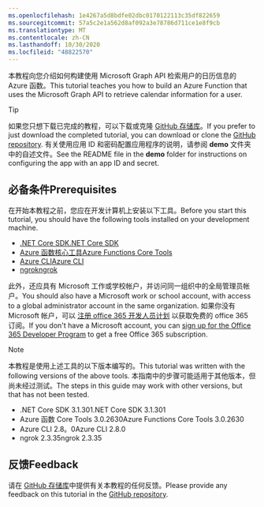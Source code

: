 ```yaml
---
ms.openlocfilehash: 1e4267a5d8bdfe02dbc0170122113c35df822659
ms.sourcegitcommit: 57a5c2e1a562d8af092a3e78786d711ce1e8f9cb
ms.translationtype: MT
ms.contentlocale: zh-CN
ms.lasthandoff: 10/30/2020
ms.locfileid: "48822570"
---
```

<!-- markdownlint-disable MD002 MD041 -->

<span data-ttu-id="7d579-101">本教程向您介绍如何构建使用 Microsoft Graph API 检索用户的日历信息的 Azure 函数。</span><span class="sxs-lookup"><span data-stu-id="7d579-101">This tutorial teaches you how to build an Azure Function that uses the Microsoft Graph API to retrieve calendar information for a user.</span></span>

> [!TIP]
> <span data-ttu-id="7d579-102">如果您只想下载已完成的教程，可以下载或克隆 [GitHub 存储库](https://github.com/microsoftgraph/msgraph-training-azurefunction-csharp)。</span><span class="sxs-lookup"><span data-stu-id="7d579-102">If you prefer to just download the completed tutorial, you can download or clone the [GitHub repository](https://github.com/microsoftgraph/msgraph-training-azurefunction-csharp).</span></span> <span data-ttu-id="7d579-103">有关使用应用 ID 和密码配置应用程序的说明，请参阅 **demo** 文件夹中的自述文件。</span><span class="sxs-lookup"><span data-stu-id="7d579-103">See the README file in the **demo** folder for instructions on configuring the app with an app ID and secret.</span></span>

## <a name="prerequisites"></a><span data-ttu-id="7d579-104">必备条件</span><span class="sxs-lookup"><span data-stu-id="7d579-104">Prerequisites</span></span>

<span data-ttu-id="7d579-105">在开始本教程之前，您应在开发计算机上安装以下工具。</span><span class="sxs-lookup"><span data-stu-id="7d579-105">Before you start this tutorial, you should have the following tools installed on your development machine.</span></span>

- [<span data-ttu-id="7d579-106">.NET Core SDK</span><span class="sxs-lookup"><span data-stu-id="7d579-106">.NET Core SDK</span></span>](https://dotnet.microsoft.com/download)
- [<span data-ttu-id="7d579-107">Azure 函数核心工具</span><span class="sxs-lookup"><span data-stu-id="7d579-107">Azure Functions Core Tools</span></span>](https://docs.microsoft.com/azure/azure-functions/functions-run-local)
- [<span data-ttu-id="7d579-108">Azure CLI</span><span class="sxs-lookup"><span data-stu-id="7d579-108">Azure CLI</span></span>](https://docs.microsoft.com/cli/azure/install-azure-cli)
- [<span data-ttu-id="7d579-109">ngrok</span><span class="sxs-lookup"><span data-stu-id="7d579-109">ngrok</span></span>](https://ngrok.com/)

<span data-ttu-id="7d579-110">此外，还应具有 Microsoft 工作或学校帐户，并访问同一组织中的全局管理员帐户。</span><span class="sxs-lookup"><span data-stu-id="7d579-110">You should also have a Microsoft work or school account, with access to a global administrator account in the same organization.</span></span> <span data-ttu-id="7d579-111">如果你没有 Microsoft 帐户，可以 [注册 office 365 开发人员计划](https://developer.microsoft.com/office/dev-program) 以获取免费的 office 365 订阅。</span><span class="sxs-lookup"><span data-stu-id="7d579-111">If you don't have a Microsoft account, you can [sign up for the Office 365 Developer Program](https://developer.microsoft.com/office/dev-program) to get a free Office 365 subscription.</span></span>

> [!NOTE]
> <span data-ttu-id="7d579-112">本教程是使用上述工具的以下版本编写的。</span><span class="sxs-lookup"><span data-stu-id="7d579-112">This tutorial was written with the following versions of the above tools.</span></span> <span data-ttu-id="7d579-113">本指南中的步骤可能适用于其他版本，但尚未经过测试。</span><span class="sxs-lookup"><span data-stu-id="7d579-113">The steps in this guide may work with other versions, but that has not been tested.</span></span>
>
> - <span data-ttu-id="7d579-114">.NET Core SDK 3.1.301</span><span class="sxs-lookup"><span data-stu-id="7d579-114">.NET Core SDK 3.1.301</span></span>
> - <span data-ttu-id="7d579-115">Azure 函数 Core Tools 3.0.2630</span><span class="sxs-lookup"><span data-stu-id="7d579-115">Azure Functions Core Tools 3.0.2630</span></span>
> - <span data-ttu-id="7d579-116">Azure CLI 2.8。0</span><span class="sxs-lookup"><span data-stu-id="7d579-116">Azure CLI 2.8.0</span></span>
> - <span data-ttu-id="7d579-117">ngrok 2.3.35</span><span class="sxs-lookup"><span data-stu-id="7d579-117">ngrok 2.3.35</span></span>

## <a name="feedback"></a><span data-ttu-id="7d579-118">反馈</span><span class="sxs-lookup"><span data-stu-id="7d579-118">Feedback</span></span>

<span data-ttu-id="7d579-119">请在 [GitHub 存储库](https://github.com/microsoftgraph/msgraph-training-azurefunction-csharp)中提供有关本教程的任何反馈。</span><span class="sxs-lookup"><span data-stu-id="7d579-119">Please provide any feedback on this tutorial in the [GitHub repository](https://github.com/microsoftgraph/msgraph-training-azurefunction-csharp).</span></span>
